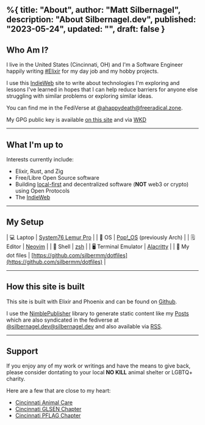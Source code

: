 %{
  title: "About",
  author: "Matt Silbernagel",
  description: "About Silbernagel.dev",
  published: "2023-05-24",
  updated: "",
  draft: false
}
---
## Who Am I?

I live in the United States (Cincinnati, OH) and I'm a Software Engineer happily writing [#Elixir](https://silbernagel.dev/tags/Elixir) for my day job and my hobby projects.

I use this [IndieWeb](https://indieweb.org/) site to write about technologies I'm exploring and lessons I've learned in hopes that I can help reduce barriers for anyone else struggling with similar problems or exploring similar ideas.

You can find me in the FediVerse at [@ahappydeath@freeradical.zone](https://freeradical.zone/@ahappydeath).

My GPG public key is available [on this site](/gpg) and via [WKD](https://wiki.gnupg.org/WKD#What_is_a_Web_Key_Directory.3F) 

---

## What I'm up to

Interests currently include:
* Elixir, Rust, and Zig
* Free/Libre Open Source software
* Building [local-first](https://www.inkandswitch.com/local-first/) and decentralized software (**NOT** web3 or crypto) using Open Protocols
* The [IndieWeb](https://indieweb.org/)

---

## My Setup

| 💻 Laptop | [System76 Lemur Pro](https://system76.com/laptops/lemur) |
| 🍥 OS     | [Pop!_OS](https://pop.system76.com/) (previously Arch)   |
| 🗒 Editor | [Neovim](https://neovim.io/)                             |
| 🐚 Shell  | [zsh](https://ohmyz.sh/) |
| 🖥 󠀾Terminal Emulator | [Alacritty](https://alacritty.org/)           |
| 📁 My dot files | [https://github.com/silbermm/dotfiles](https://github.com/silbermm/dotfiles) |

---

## How this site is built

This site is built with Elixir and Phoenix and can be found on [Github](https://github.com/silbermm/silbernagel.dev).

I use the [NimblePublisher](https://hexdocs.pm/nimble_publisher/NimblePublisher.html) library to generate static content like my [Posts](/posts) which are also syndicated in the fediverse at [@silbernagel.dev@silbernagel.dev](https://fed.brid.gy/user/silbernagel.dev) and also available via [RSS](/posts/rss.xml).

<!-- Comments and likes are accepted via [WebMentions](https://www.w3.org/TR/webmention/#introduction) and are stored in a [distributed SQLite](/posts/distributed-sqlite-with-elixir) database which is hosted on [Fly.io](https://fly.io) alongside this site. -->

---

## Support

If you enjoy any of my work or writings and have the means to give back, please consider dontating to your local **NO KILL** animal shelter or LGBTQ+ charity.

Here are a few that are close to my heart:
* [Cincinnati Animal Care](https://cincinnatianimalcare.org/)
* [Cincinnati GLSEN Chapter](https://www.glsen.org/chapter/greater-cincinnati)
* [Cincinnati PFLAG Chapter](https://www.pflagcincinnati.org/)

